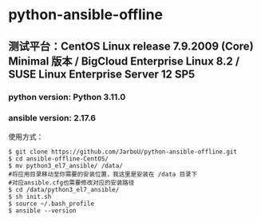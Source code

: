 # python-ansible-offline
## 测试平台：CentOS Linux release 7.9.2009 (Core) Minimal 版本 / BigCloud Enterprise Linux 8.2 / SUSE Linux Enterprise Server 12 SP5
### python version: Python 3.11.0
### ansible version: 2.17.6

使用方式：

```
$ git clone https://github.com/JarboU/python-ansible-offline.git
$ cd ansible-offline-CentOS/
$ mv python3_el7_ansible/ /data/
#将应用目录移动至你需要的安装位置，我这里是安装在 /data 目录下
#对应ansible.cfg也需要修改对应的安装路径
$ cd /data/python3_el7_ansible/
$ sh init.sh
$ source ~/.bash_profile
$ ansible --version
```

